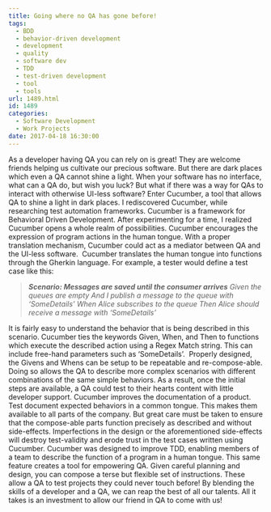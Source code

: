 ```yaml
---
title: Going where no QA has gone before!
tags:
  - BDD
  - behavior-driven development
  - development
  - quality
  - software dev
  - TDD
  - test-driven development
  - tool
  - tools
url: 1489.html
id: 1489
categories:
  - Software Development
  - Work Projects
date: 2017-04-18 16:30:00
---
```


As a developer having QA you can rely on is great! They are welcome friends helping us cultivate our precious software. But there are dark places which even a QA cannot shine a light. When your software has no interface, what can a QA do, but wish you luck? But what if there was a way for QAs to interact with otherwise UI-less software? Enter Cucumber, a tool that allows QA to shine a light in dark places. I rediscovered Cucumber, while researching test automation frameworks. Cucumber is a framework for Behavioral Driven Development. After experimenting for a time, I realized Cucumber opens a whole realm of possibilities. Cucumber encourages the expression of program actions in the human tongue. With a proper translation mechanism, Cucumber could act as a mediator between QA and the UI-less software.  Cucumber translates the human tongue into functions through the Gherkin language. For example, a tester would define a test case like this: 

> _**Scenario: Messages are saved until the consumer arrives**_ _Given the queues are empty_ _And I publish a message to the queue with ‘SomeDetails’_ _When Alice subscribes to the queue_ _Then Alice should receive a message with ‘SomeDetails’_

It is fairly easy to understand the behavior that is being described in this scenario. Cucumber ties the keywords Given, When, and Then to functions which execute the described action using a Regex Match string. This can include free-hand parameters such as ‘SomeDetails’.  Properly designed, the Givens and Whens can be setup to be repeatable and re-compose-able. Doing so allows the QA to describe more complex scenarios with different combinations of the same simple behaviors. As a result, once the initial steps are available, a QA could test to their hearts content with little developer support. Cucumber improves the documentation of a product. Test document expected behaviors in a common tongue. This makes them available to all parts of the company. But great care must be taken to ensure that the compose-able parts function precisely as described and without side-effects. Imperfections in the design or the aforementioned side-effects will destroy test-validity and erode trust in the test cases written using Cucumber. Cucumber was designed to improve TDD, enabling members of a team to describe the function of a program in a human tongue. This same feature creates a tool for empowering QA. Given careful planning and design, you can compose a terse but flexible set of instructions. These allow a QA to test projects they could never touch before! By blending the skills of a developer and a QA, we can reap the best of all our talents. All it takes is an investment to allow our friend in QA to come with us!
